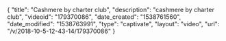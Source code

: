 {
    "title": "Cashmere by charter club",
    "description": "cashmere by charter club",
    "videoid": "179370086",
    "date_created": "1538761560",
    "date_modified": "1538763991",
    "type": "captivate",
    "layout": "video",
    "url": "\/v\/2018-10-5-12-43-14\/179370086"
}